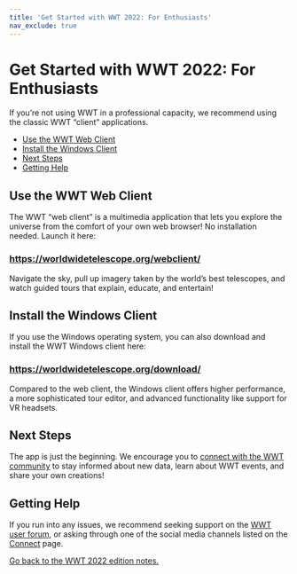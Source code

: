 ```yaml
---
title: 'Get Started with WWT 2022: For Enthusiasts'
nav_exclude: true
---
```


# Get Started with WWT 2022: For Enthusiasts

If you’re not using WWT in a professional capacity, we recommend using the
classic WWT “client” applications.

- [Use the WWT Web Client](#use-the-wwt-web-client)
- [Install the Windows Client](#install-the-windows-client)
- [Next Steps](#next-steps)
- [Getting Help]

[Getting Help]: #getting-help


## Use the WWT Web Client

The WWT “web client” is a multimedia application that lets you explore the universe
from the comfort of your own web browser! No installation needed. Launch it here:

### <https://worldwidetelescope.org/webclient/>

Navigate the sky, pull up imagery taken by the world’s best telescopes, and
watch guided tours that explain, educate, and entertain!


## Install the Windows Client

If you use the Windows operating system, you can also download and install the
WWT Windows client here:

### <https://worldwidetelescope.org/download/>

Compared to the web client, the Windows client offers higher performance, a more
sophisticated tour editor, and advanced functionality like support for VR
headsets.


## Next Steps

The app is just the beginning. We encourage you to [connect with the WWT
community][connect] to stay informed about new data, learn about WWT events, and
share your own creations!

[connect]: https://worldwidetelescope.org/connect/


## Getting Help

If you run into any issues, we recommend seeking support on the [WWT user
forum][forum], or asking through one of the social media channels listed on the
[Connect][connect] page.

[forum]: https://wwt-forum.org/

[Go back to the WWT 2022 edition notes.](..)
